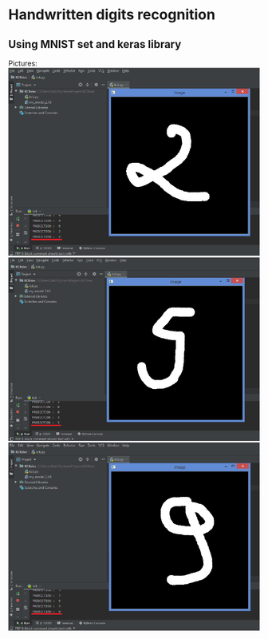 # Handwritten digits recognition
## Using MNIST set and keras library
Pictures:
![](two.png)
![](five.png)
![](nine.png)

